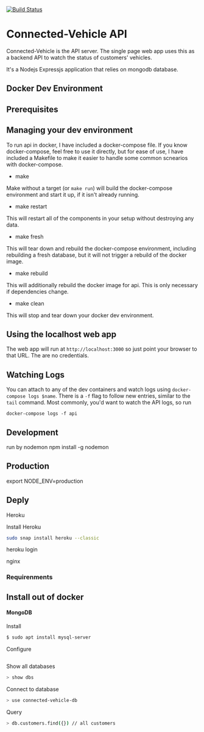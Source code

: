 [![Build Status](https://travis-ci.com/peekbyte/connected-vehicles-api.svg?branch=master)](https://travis-ci.com/peekbyte/connected-vehicles-api)

# Connected-Vehicle API

Connected-Vehicle is the API server. The single page web app uses this as a backend 
API to watch the status of customers' vehicles.

It's a Nodejs Expressjs application that relies on mongodb database.

## Docker Dev Environment

## Prerequisites

## Managing your dev environment

To run api in docker, I have included a docker-compose file. If you know docker-compose, feel free to use it 
directly, but for ease of use, I have included a Makefile to make it easier to handle some common scnearios with 
docker-compose.

* make

Make without a target (or `make run`) will build the docker-compose environment and start it up, if it isn't already 
running.

* make restart

This will restart all of the components in your setup without destroying any data.

* make fresh

This will tear down and rebuild the docker-compose environment, including rebuilding a fresh database, but it will not trigger a rebuild of the docker image.

* make rebuild

This will additionally rebuild the docker image for api. This is only necessary if dependencies change.

* make clean

This will stop and tear down your docker dev environment.

## Using the localhost web app

The web app will run at `http://localhost:3000` so just point your browser to that URL. 
The are no credentials.

## Watching Logs

You can attach to any of the dev containers and watch logs using `docker-compose logs $name`. There is a `-f` flag to 
follow new entries, similar to the `tail` command. Most commonly, you'd want to watch the API logs, so run

    docker-compose logs -f api
    
## Development
run by nodemon
npm install -g nodemon

## Production
export NODE_ENV=production

## Deply

Heroku

Install Heroku

```bash
sudo snap install heroku --classic
```
heroku login

nginx

### Requirenments


## Install out of docker
#### MongoDB
Install
```bash
$ sudo apt install mysql-server
```
Configure
```bash
```
Show all databases
```bash
> show dbs
```
Connect to database
```bash
> use connected-vehicle-db
```
Query
```bash
> db.customers.find({}) // all customers
